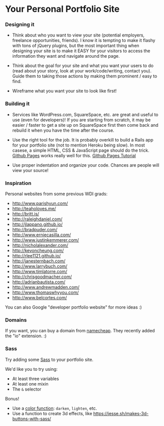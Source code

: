 # Your Personal Portfolio Site

### Designing it

* Think about who you want to view your site (potential employers, freelance opportunities, friends). I know it is tempting to make it flashy with tons of jQuery plugins, but the most important thing when designing your site is to make it EASY for your visitors to access the information they want and navigate around the page.

* Think about the goal for your site and what you want your users to do (read about your story, look at your work/code/writing, contact you). Guide them to taking those actions by making them prominent / easy to find.

* Wireframe what you want your site to look like first!

### Building it

* Services like WordPress.com, SquareSpace, etc. are great and useful to use (even for developers)! If you are starting from scratch, it may be easier / faster to get a site up on SquareSpace first then come back and rebuild it when you have the time after the course.

* Use the right tool for the job. It is probably overkill to build a Rails app for your portfolio site (not to mention Heroku being slow). In most casese, a simple HTML, CSS & JavaScript page should do the trick. [Github Pages](http://pages.github.com/) works really well for this. [Github Pages Tutorial](http://www.thinkful.com/learn/a-guide-to-using-github-pages/)

* Use proper indentation and organize your code. Chances are people will view your source!

### Inspiration

Personal websites from some previous WDI grads:

* http://www.parishyun.com/
* http://teaholoves.me/
* http://britt.is/
* http://raleighdaniel.com/
* http://jlappano.github.io/
* http://bradpuder.com/
* http://www.erniecasilla.com/
* http://www.justinkemmerer.com/
* http://nicholalexander.com/
* http://kevoncheung.com/
* http://rlee1121.github.io/
* http://janesternbach.com/
* http://www.larrybuch.com/
* http://www.timlatorre.com/
* http://chrisgoodmacher.com/
* http://adrianbautista.com/
* http://www.andrewmadden.com/
* http://www.thomaswhyyou.com/
* http://www.belcortes.com/

You can also Google "developer portfolio website" for more ideas :)

### Domains

If you want, you can buy a domain from [namecheap](https://www.namecheap.com/). They recently added the "io" extension. :)

### Sass

Try adding some [Sass](http://sass-lang.com/) to your portfolio site.

We'd like you to try using:

- At least three variables
- At least one mixin
- The `&` selector

Bonus!

- Use a [color function](http://sass-lang.com/documentation/Sass/Script/Functions.html): `darken`, `lighten`, etc.
- Use a function to create 3d effects, like https://jesse.sh/makes-3d-buttons-with-sass/

